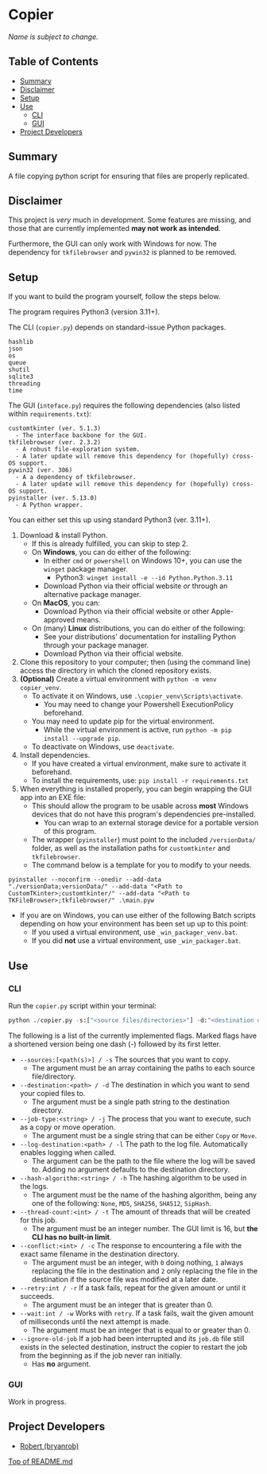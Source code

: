# Copier
*Name is subject to change.*

## Table of Contents
- [Summary](#summary)
- [Disclaimer](#disclaimer)
- [Setup](#setup)
- [Use](#use)
  - [CLI](#cli)
  - [GUI](#gui)
- [Project Developers](#project-developers)

## Summary
A file copying python script for ensuring that files are properly replicated.

## Disclaimer
This project is *very* much in development.  Some features are missing, and those that are currently implemented **may not work as intended**.

Furthermore, the GUI can only work with Windows for now.  The dependency for `tkfilebrowser` and `pywin32` is planned to be removed.

## Setup
If you want to build the program yourself, follow the steps below.

The program requires Python3 (version 3.11+).

The CLI (`copier.py`) depends on standard-issue Python packages.
  ```
  hashlib
  json
  os
  queue
  shutil
  sqlite3
  threading
  time
  ```

The GUI (`inteface.py`) requires the following dependencies (also listed within `requirements.txt`):
  ```
  customtkinter (ver. 5.1.3)
    - The interface backbone for the GUI.
  tkfilebrowser (ver. 2.3.2)
    - A robust file-exploration system.
    - A later update will remove this dependency for (hopefully) cross-OS support.
  pywin32 (ver. 306)
    - A a dependency of tkfilebrowser.
    - A later update will remove this dependency for (hopefully) cross-OS support.
  pyinstaller (ver. 5.13.0)
    - A Python wrapper.
  ```

You can either set this up using standard Python3 (ver. 3.11+).
1. Download & install Python.
   - If this is already fulfilled, you can skip to step 2.
   - On **Windows**, you can do either of the following:
     - In either `cmd` or `powershell` on Windows 10+, you can use the `winget` package manager.
       - Python3: `winget install -e --id Python.Python.3.11`
     - Download Python via their official website *or* through an alternative package manager.
   - On **MacOS**, you can:
     - Download Python via their official website or other Apple-approved means.
   - On (many) **Linux** distributions, you can do either of the following:
     - See your distributions' documentation for installing Python through your package manager.
     - Download Python via their official website.
2. Clone this repository to your computer; then (using the command line) access the directory in which the cloned repository exists.
3. **(Optional)** Create a virtual environment with `python -m venv copier_venv`.
   - To activate it on Windows, use `.\copier_venv\Scripts\activate`.
     - You may need to change your Powershell ExecutionPolicy beforehand.
   - You may need to update pip for the virtual environment.
     - While the virtual environment is active, run `python -m pip install --upgrade pip`.
   - To deactivate on Windows, use `deactivate`.
4. Install dependencies.
   - If you have created a virtual environment, make sure to activate it beforehand.
   - To install the requirements, use: `pip install -r requirements.txt`
5. When everything is installed properly, you can begin wrapping the GUI app into an EXE file:
   - This should allow the program to be usable across **most** Windows devices that do not have this program's dependencies pre-installed.
     - You can wrap to an external storage device for a portable version of this program.
   - The wrapper (`pyinstaller`) must point to the included `/versionData/` folder, as well as the installation paths for `customtkinter` and `tkfilebrowser`.
   - The command below is a template for you to modify to your needs.
  ```
  pyinstaller --noconfirm --onedir --add-data "./versionData;versionData/" --add-data "<Path to CustomTKinter>;customtkinter/" --add-data "<Path to TKFileBrowser>;tkfilebrowser/" .\main.pyw
  ```
   - If you are on Windows, you can use either of the following Batch scripts depending on how your environment has been set up up to this point:
     - If you used a virtual environment, use `_win_packager_venv.bat`.
     - If you did **not** use a virtual environment, use `_win_packager.bat`.

## Use
### CLI
Run the `copier.py` script within your terminal:
```python
python ./copier.py -s:["<source files/directories>"] -d:"<destination directories>" <additional flags>
```
The following is a list of the currently implemented flags.  Marked flags have a shortened version being one dash (-) followed by its first letter.
- `--sources:[<path(s)>] / -s` The sources that you want to copy.
  - The argument must be an array containing the paths to each source file/directory.
- `--destination:<path> / -d` The destination in which you want to send your copied files to.
  - The argument must be a single path string to the destination directory.
- `--job-type:<string> / -j` The process that you want to execute, such as a copy or move operation.
  - The argument must be a single string that can be either `Copy` or `Move`.
- `--log-destination:<path> / -l` The path to the log file.  Automatically enables logging when called.
  - The argument can be the path to the file where the log will be saved to.  Adding no argument defaults to the destination directory.
- `--hash-algorithm:<string> / -h` The hashing algorithm to be used in the logs.
  - The argument must be the name of the hashing algorithm, being any one of the following: `None`, `MD5`, `SHA256`, `SHA512`, `SipHash`.
- `--thread-count:<int> / -t` The amount of threads that will be created for this job.
  - The argument must be an integer number.  The GUI limit is 16, but __the CLI has no built-in limit__.
- `--conflict:<int> / -c` The response to encountering a file with the exact same filename in the destination directory.
  - The argument must be an integer, with `0` doing nothing, `1` always replacing the file in the destination and `2` only replacing the file in the destination if the source file was modified at a later date.
- `--retry:int / -r` If a task fails, repeat for the given amount or until it succeeds.
  - The argument must be an integer that is greater than 0.
- `--wait:int / -w` Works with `retry`.  If a task fails, wait the given amount of milliseconds until the next attempt is made.
  - The argument must be an integer that is equal to or greater than 0.
- `--ignore-old-job` If a job had been interrupted and its `job.db` file still exists in the selected destination, instruct the copier to restart the job from the beginning as if the job never ran initially.
  - Has **no** argument.

### GUI
Work in progress.

## Project Developers
- [Robert (bryanrob)](https://github.com/bryanrob)

[Top of README.md](#copier)